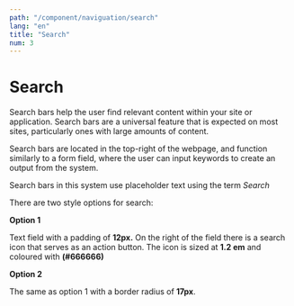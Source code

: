 ```yaml
---
path: "/component/naviguation/search"
lang: "en"
title: "Search"
num: 3
---
```

# Search

Search bars help the user find relevant content within your site or application. Search bars are a universal feature that is expected on most sites, particularly ones with large amounts of content.

Search bars are located in the top-right of the webpage, and function similarly to a form field, where the user can input keywords to create an output from the system.

Search bars in this system use placeholder text using the term _Search_

There are two style options for search:

**Option 1**



Text field with a padding of **12px.** On the right of the field there is a search icon that serves as an action button. The icon is sized at **1.2 em** and coloured with **\(\#666666\)**

**Option 2**



The same as option 1 with a border radius of **17px**. 





